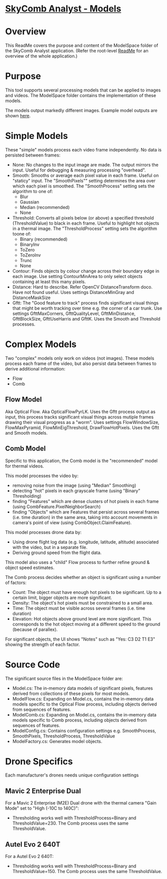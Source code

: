 # [SkyComb Analyst - Models](https://github.com/PhilipQuirke/SkyCombAnalystHelp/) 

# Overview
This ReadMe covers the purpose and content of the ModelSpace folder of the SkyComb Analyst application.
(Refer the root-level [ReadMe](./ReadMe.md) for an overview of the whole application.)


# Purpose
This tool supports several processing models that can be applied to images and videos. 
The ModelSpace folder contains the implementation of these models.

The models output markedly different images. 
Example model outputs are shown [here](./Static/ModelExamples.png).


# Simple Models
These "simple" models process each video frame independently. 
No data is persisted between frames:

- None: No changes to the input image are made. The output mirrors the input. Useful for debugging & measuring processing "overhead".
- Smooth: Smooths or average each pixel value in each frame. Useful on "staticy" input. The "SmoothPixels"" setting determines the area over which each pixel is smoothed. The "SmoothProcess" setting sets the algorithm to one of:
	- Blur 
	- Gaussian
	- Median (recommended)
	- None
- Threshold: Converts all pixels below (or above) a specified threshold (ThresholdValue) to black in each frame. Useful to highlight hot objects in a thermal image. The "ThresholdProcess" setting sets the algorithm toone of:
	- Binary (recommended)
	- BinaryInv
	- ToZero 
	- ToZeroInv
	- Trunc
	- None
- Contour: Finds objects by colour change across their boundary edge in each image. Use setting ContourMinArea to only select objects containing at least this many pixels.
- Distance: Hard to describe. Refer OpenCV DistanceTransform doco. Have not found useful. Uses settings DistanceMinGray and DistanceMaskSize 
- Gftt: The "Good feature to track" process finds significant visual things that might be worth tracking over time e.g. the corner of a car trunk. Use settings GfttMaxCorners, GfttQualityLevel, GfttMinDistance, GfttBlockSize, GfttUseHarris and GfttK. Uses the Smooth and Threshold processes.


# Complex Models
Two "complex" models only work on videos (not images). These models process each frame of the video, but also persist data between frames to derive additional information:
- Flow
- Comb 

## Flow Model
Aka Optical Flow. Aka OpticalFlowPyrLK. 
Uses the Gftt process output as input, this process tracks significant visual things across mutiple frames drawing their visual progress as a "worm". 
Uses settings FlowWindowSize, FlowMaxPyramid, FlowMinEigThreshold, DrawFlowHotPixels. Uses the Gftt and Smooth models.

## Comb Model
Specific to this application, the Comb model is the "recommended" model for thermal videos. 

This model processes the video by:
- removing noise from the image (using "Median" Smoothing)
- detecting "hot" pixels in each grayscale frame (using "Binary" Thresholding)
- finding "Features" which are dense clusters of hot pixels in each frame (using CombFeature.PixelNeighborSearch) 
- finding "Objects" which are Features that persist across several frames (i.e. time duration) in the same area, taking into account movements in camera's point of view (using CombObject.ClaimFeature).

This model processes drone data by:
- Using drone flight log data (e.g. longitude, latitude, altitude) associated with the video, but in a separate file.
- Deriving ground speed from the flight data.

This model also uses a "child" Flow process to further refine ground & object speed estimates.

The Comb process decides whether an object is significant using a number of factors:
- Count: The object must have enough hot pixels to be significant. Up to a certain limit, bigger objects are more significant.
- Density: The object's hot pixels must be constrained to a small area.
- Time: The object must be visible across several frames (i.e. time duration) 
- Elevation: Hot objects above ground level are more significant. This corresponds to the hot object moving at a different speed to the ground (because of parallex).

For significant objects, the UI shows "Notes" such as "Yes: C3 D2 T1 E3" showing the strength of each factor.  


# Source Code
The significant source files in the ModelSpace folder are:
- Model.cs: The in-memory data models of significant pixels, features derived from collections of these pixels for most models.
- ModelFlow.cs: Expanding on Model.cs, contains the in-memory data models specific to the Optical Flow process, including objects derived from sequences of features.
- ModelComb.cs: Expanding on Model.cs, contains the in-memory data models specific to Comb process, including objects derived from sequences of features.
- ModelConfig.cs: Contains configuration settings e.g. SmoothProcess, SmoothPixels, ThresholdProcess, ThresholdValue
- ModelFactory.cs: Generates model objects.


# Drone Specifics 
Each manufacturer's drones needs unique configuration settings

## Mavic 2 Enterprise Dual 
For a Mavic 2 Enterprise (M2E) Dual drone with the thermal camera "Gain Mode" set to "High (-10C to 140C)":
- Thresholding works well with ThresholdProcess=Binary and ThresholdValue=230. The Comb process uses the same ThresholdValue.

## Autel Evo 2 640T
For a Autel Evo 2 640T:
- Thresholding works well with ThresholdProcess=Binary and ThresholdValue=150. The Comb process uses the same ThresholdValue.

